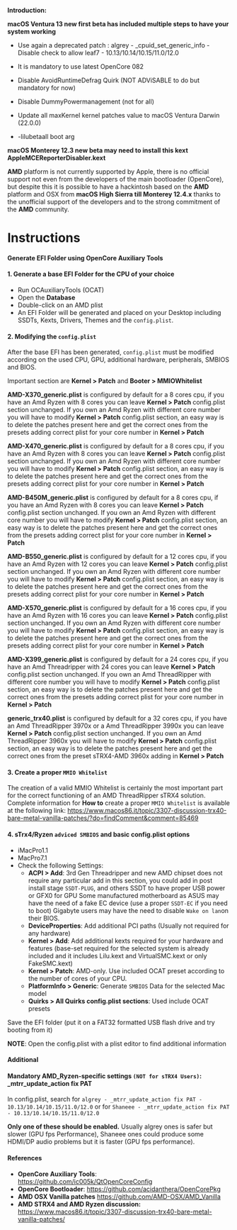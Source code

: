 **Introduction:**

**macOS Ventura 13 new first beta has included multiple steps to have your system working**

- Use again a deprecated patch : algrey - _cpuid_set_generic_info - Disable check to allow leaf7 - 10.13/10.14/10.15/11.0/12.0

- It is mandatory to use latest OpenCore 082
- Disable AvoidRuntimeDefrag Quirk (NOT ADViSABLE to do but mandatory for now)
- Disable DummyPowermanagement (not for all)
- Update all maxKernel kernel patches value to macOS Ventura Darwin (22.0.0)
- -lilubetaall boot arg  

**macOS Monterey 12.3 new beta may need to install this kext AppleMCEReporterDisabler.kext**

**AMD** platform is not currently supported by Apple, there is no official support not even from the developers of the main bootloader (OpenCore), but despite this it is possible to have a hackintosh based on the **AMD** platform and OSX from **macOS High Sierra till Monterey 12.4.x** thanks to the unofficial support of the developers and to the strong commitment of the **AMD** community.

# Instructions

#### Generate EFI Folder using OpenCore Auxiliary Tools

#### 1. Generate a base EFI Folder for the CPU of your choice
- Run OCAuxiliaryTools (OCAT)
- Open the **Database**
- Double-click on an AMD plist
- An EFI Folder will be generated and placed on your Desktop including SSDTs, Kexts, Drivers, Themes and the `config.plist`.

#### 2. Modifying the `config.plist`
After the base EFI has been generated, `config.plist` must be modified according on the used CPU, GPU, additional hardware, peripherals, SMBIOS and BIOS.

Important section are **Kernel > Patch** and **Booter > MMIOWhitelist**

**AMD-X370_generic.plist** is configured by default for a 8 cores cpu, if you have an Amd Ryzen with 8 cores you can leave **Kernel > Patch** config.plist section unchanged.
If you own an Amd Ryzen with different core number you will have to modify **Kernel > Patch** config.plist section, an easy way is to delete the patches present here and get the correct ones from the presets adding correct plist for your core number in **Kernel > Patch**

**AMD-X470_generic.plist** is configured by default for a 8 cores cpu, if you have an Amd Ryzen with 8 cores you can leave **Kernel > Patch** config.plist section unchanged.
If you own an Amd Ryzen with different core number you will have to modify **Kernel > Patch** config.plist section, an easy way is to delete the patches present here and get the correct ones from the presets adding correct plist for your core number in **Kernel > Patch**

**AMD-B450M_generic.plist** is configured by default for a 8 cores cpu, if you have an Amd Ryzen with 8 cores you can leave **Kernel > Patch** config.plist section unchanged.
If you own an Amd Ryzen with different core number you will have to modify **Kernel > Patch** config.plist section, an easy way is to delete the patches present here and get the correct ones from the presets adding correct plist for your core number in **Kernel > Patch**

**AMD-B550_generic.plist** is configured by default for a 12 cores cpu, if you have an Amd Ryzen with 12 cores you can leave **Kernel > Patch** config.plist section unchanged.
If you own an Amd Ryzen with different core number you will have to modify **Kernel > Patch** config.plist section, an easy way is to delete the patches present here and get the correct ones from the presets adding correct plist for your core number in **Kernel > Patch**

**AMD-X570_generic.plist** is configured by default for a 16 cores cpu, if you have an Amd Ryzen with 16 cores you can leave **Kernel > Patch** config.plist section unchanged.
If you own an Amd Ryzen with different core number you will have to modify **Kernel > Patch** config.plist section, an easy way is to delete the patches present here and get the correct ones from the presets adding correct plist for your core number in **Kernel > Patch**

**AMD-X399_generic.plist** is configured by default for a 24 cores cpu, if you have an Amd Threadripper with 24 cores you can leave **Kernel > Patch** config.plist section unchanged.
If you own an Amd ThreadRipper with different core number you will have to modify **Kernel > Patch** config.plist section, an easy way is to delete the patches present here and get the correct ones from the presets adding correct plist for your core number in **Kernel > Patch**

**generic_trx40.plist** is configured by default for a 32 cores cpu, if you have an Amd ThreadRipper 3970x or a Amd ThreadRipper 3990x you can leave **Kernel > Patch** config.plist section unchanged.
If you own an Amd ThreadRipper 3960x you will have to modify **Kernel > Patch** config.plist section, an easy way is to delete the patches present here and get the correct ones from the preset sTRX4-AMD 3960x adding in **Kernel > Patch**

#### 3. Create a  proper `MMIO Whitelist`
The creation of a valid MMIO Whitelist is certainly the most important part for the correct functioning of an AMD ThreadRipper sTRX4 solution.
Complete information for **How to** create a proper `MMIO Whitelist` is available at the following link:
https://www.macos86.it/topic/3307-discussion-trx40-bare-metal-vanilla-patches/?do=findComment&comment=85469

#### 4. sTrx4/Ryzen `adviced SMBIOS` and basic config.plist options

- iMacPro1.1
- MacPro7.1
- Check the following Settings:
	- **ACPI > Add**: 3rd Gen Threadripper and new AMD chipset does not require any particular add in this section,  you could add in post install stage `SSDT-PLUG`,  and others SSDT to have proper USB power or GFX0 for GPU
	Some manufactured motherboard as ASUS may have the need of a fake EC device (use a proper `SSDT-EC` if you need to boot)
	Gigabyte users may have the need to disable `Wake on lan`on their BIOS.
	- **DeviceProperties**:
		 Add additional PCI paths (Usually not required for any hardware)
	- **Kernel > Add**: Add additional kexts required for your hardware and features (base-set required for the selected system is already included and it includes Lilu.kext and VirtualSMC.kext or only FakeSMC.kext)
	-  **Kernel > Patch**: AMD-only. Use included OCAT preset according to the number of cores of your CPU.
	- **PlatformInfo > Generic**: Generate `SMBIOS` Data for the selected Mac model
	- **Quirks > All Quirks config.plist sections**: Used include OCAT presets

Save the EFI folder (put it on a FAT32 formatted USB flash drive and try booting from it)

**NOTE**: Open the config.plist with a plist editor to find additional information

#### Additional

#### Mandatory AMD_Ryzen-specific settings `(NOT for sTRX4 Users)`: _mtrr_update_action fix PAT
In config.plist, search for `algrey - _mtrr_update_action fix PAT - 10.13/10.14/10.15/11.0/12.0` or for `Shaneee - _mtrr_update_action fix PAT - 10.13/10.14/10.15/11.0/12.0`

**Only one of these should be enabled.**
Usually algrey ones is safer but slower (GPU fps Performance), Shaneee ones could produce some HDMI/DP audio problems but it is faster (GPU fps performance).

#### References
- **OpenCore Auxiliary Tools**: https://github.com/ic005k/QtOpenCoreConfig
- **OpenCore Bootloader**: https://github.com/acidanthera/OpenCorePkg
- **AMD OSX Vanilla patches** https://github.com/AMD-OSX/AMD_Vanilla
- **AMD STRX4 and AMD Ryzen discussion:** https://www.macos86.it/topic/3307-discussion-trx40-bare-metal-vanilla-patches/
